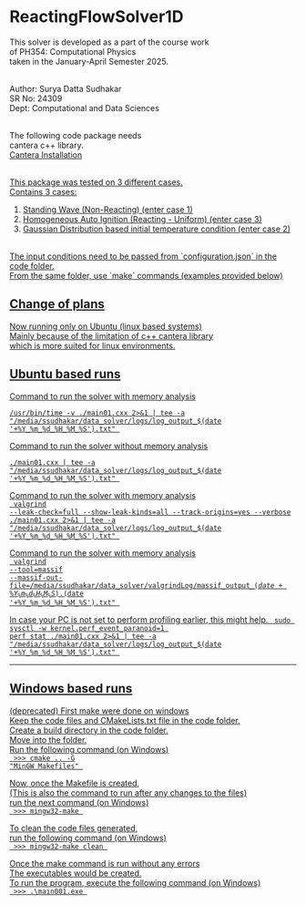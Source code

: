 # ReactingFlowSolver1D
This solver is developed as a part of the course work <br>
of PH354: Computational Physics <br>
taken in the January-April Semester 2025. <br><br>

Author: Surya Datta Sudhakar <br>
SR No: 24309 <br>
Dept: Computational and Data Sciences <br><br>

The following code package needs <br>
cantera c++ library. <br>
<a href=https://cantera.org/stable/install/index.html#installing-the-cantera-c-interface-fortran-90-module>Cantera Installation</href> <br> <br>

This package was tested on 3 different cases. <br>
Contains 3 cases: <br>
1. Standing Wave (Non-Reacting) (enter case 1)
2. Homogeneous Auto Ignition (Reacting - Uniform) (enter case 3)
3. Gaussian Distribution based initial temperature condition (enter case 2)

<br>
The input conditions need to be passed from `configuration.json` in the code folder. <br>
From the same folder, use `make` commands (examples provided below)

Change of plans
---------------
Now running only on Ubuntu (linux based systems) <br>
Mainly because of the limitation of c++ cantera library <br>
which is more suited for linux environments.

Ubuntu based runs
-----------------
Command to run the solver with memory analysis <br>
<code> /usr/bin/time -v ./main01.cxx 2>&1 | tee -a "/media/ssudhakar/data_solver/logs/log_output_$(date '+%Y_%m_%d_%H_%M_%S').txt" </code>

Command to run the solver without memory analysis <br>
<code> ./main01.cxx | tee -a "/media/ssudhakar/data_solver/logs/log_output_$(date '+%Y_%m_%d_%H_%M_%S').txt" </code>

Command to run the solver with memory analysis <br>
<code> valgrind --leak-check=full --show-leak-kinds=all --track-origins=yes --verbose ./main01.cxx 2>&1 | tee -a "/media/ssudhakar/data_solver/logs/log_output_$(date '+%Y_%m_%d_%H_%M_%S').txt" </code>

Command to run the solver with memory analysis <br>
<code> valgrind --tool=massif --massif-out-file=/media/ssudhakar/data_solver/valgrindLog/massif_output_$(date +\%Y_\%m_\%d_\%H_\%M_\%S).%p ./main01.cxx 2>&1 | tee -a "/media/ssudhakar/data_solver/logs/log_output_$(date '+%Y_%m_%d_%H_%M_%S').txt" </code>

In case your PC is not set to perform profiling earlier, this might help.
<code> sudo sysctl -w kernel.perf_event_paranoid=1 </code>
<code> perf stat ./main01.cxx 2>&1 | tee -a "/media/ssudhakar/data_solver/logs/log_output_$(date '+%Y_%m_%d_%H_%M_%S').txt" </code>

--------

Windows based runs
------------------
(deprecated)
First make were done on windows <br>
Keep the code files and CMakeLists.txt file in the code folder. <br>
Create a build directory in the code folder. <br>
Move into the folder. <br>
Run the following command (on Windows) <br>
<code> >>> cmake .. -G "MinGW Makefiles" </code>

Now, once the Makefile is created, <br>
(This is also the command to run after any changes to the files) <br>
run the next command (on Windows) <br>
<code> >>> mingw32-make </code>

To clean the code files generated, <br>
run the following command (on Windows) <br>
<code> >>> mingw32-make clean </code>

Once the make command is run without any errors <br>
The executables would be created. <br>
To run the program, execute the following command (on Windows) <br>
<code> >>> .\main001.exe </code>




